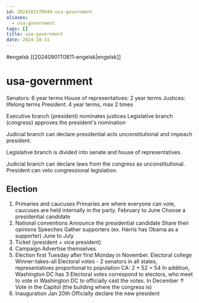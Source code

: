 ```yaml
---
id: 20241031T0949-usa-government
aliases:
  - usa-government
tags: []
title: usa-government
date: 2024-10-31
---
```


#engelsk [[20240901T0811-engelsk|engelsk]]

# usa-government

Senators: 6 year terms
House of representatives: 2 year terms
Justices: lifelong terms
President: 4 year terms, max 2 times

Executive branch (president) nominates justices
Legislative branch (congress) approves the president's nomination

Judicial branch can declare presidential acts unconstitutional and impeach president.

Legislative branch is divided into senate and house of representatives.

Judicial branch can declare laws from the congress as unconstitutional.
President can veto congressional legislation.

## Election

1. Primaries and caucuses
   Primaries are where everyone can vote, caucuses are held internally in the party.
   February to June
   Choose a presidential candidate
2. National conventions
   Announce the presidential candidate
   Share their opinions
   Speeches
   Gather supporters (ex. Harris has Obama as a supporter)
   June to July
3. Ticket (president + vice president)
4. Campaign
   Advertise themselves
5. Election
   first Tuesday after first Monday in November.
   Electoral college
   Winner-takes-all
   Electoral votes - 2 senators in all states, representatives proportional to population
   CA: 2 + 52 = 54
   In addition, Washington DC has 3
   Electoral votes correspond to electors, who meet to vote in Washington DC to officially cast the votes.
   In December ↑
   Vote in the Capitol (the building where the congress is)
6. Inauguration
   Jan 20th
   Officially declare the new president
